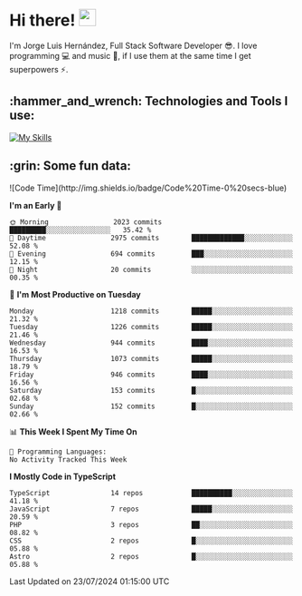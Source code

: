 <h1 align="left">
 <abc>
  <br>Hi there! <img src="https://user-images.githubusercontent.com/42378118/110234147-e3259600-7f4e-11eb-95be-0c4047144dea.gif" width="30"><br>
 </abc>
</h1>

I'm Jorge Luis Hernández, Full Stack Software Developer :sunglasses:. I love programming :computer: and music :musical_score:, if I use them at the same time I get superpowers :zap:. 


<h2 align="left">:hammer_and_wrench: Technologies and Tools I use:</h2>

[![My Skills](https://skillicons.dev/icons?i=js,ts,html,css,py,vue,react,next,nest,postgres,mysql)](https://skillicons.dev)

<h2 align="left">:grin: Some fun data:</h2>
<!--START_SECTION:waka-->
![Code Time](http://img.shields.io/badge/Code%20Time-0%20secs-blue)

**I'm an Early 🐤** 

```text
🌞 Morning                2023 commits        █████████░░░░░░░░░░░░░░░░   35.42 % 
🌆 Daytime                2975 commits        █████████████░░░░░░░░░░░░   52.08 % 
🌃 Evening                694 commits         ███░░░░░░░░░░░░░░░░░░░░░░   12.15 % 
🌙 Night                  20 commits          ░░░░░░░░░░░░░░░░░░░░░░░░░   00.35 % 
```
📅 **I'm Most Productive on Tuesday** 

```text
Monday                   1218 commits        █████░░░░░░░░░░░░░░░░░░░░   21.32 % 
Tuesday                  1226 commits        █████░░░░░░░░░░░░░░░░░░░░   21.46 % 
Wednesday                944 commits         ████░░░░░░░░░░░░░░░░░░░░░   16.53 % 
Thursday                 1073 commits        █████░░░░░░░░░░░░░░░░░░░░   18.79 % 
Friday                   946 commits         ████░░░░░░░░░░░░░░░░░░░░░   16.56 % 
Saturday                 153 commits         █░░░░░░░░░░░░░░░░░░░░░░░░   02.68 % 
Sunday                   152 commits         █░░░░░░░░░░░░░░░░░░░░░░░░   02.66 % 
```


📊 **This Week I Spent My Time On** 

```text
💬 Programming Languages: 
No Activity Tracked This Week
```

**I Mostly Code in TypeScript** 

```text
TypeScript               14 repos            ██████████░░░░░░░░░░░░░░░   41.18 % 
JavaScript               7 repos             █████░░░░░░░░░░░░░░░░░░░░   20.59 % 
PHP                      3 repos             ██░░░░░░░░░░░░░░░░░░░░░░░   08.82 % 
CSS                      2 repos             █░░░░░░░░░░░░░░░░░░░░░░░░   05.88 % 
Astro                    2 repos             █░░░░░░░░░░░░░░░░░░░░░░░░   05.88 % 
```




 Last Updated on 23/07/2024 01:15:00 UTC
<!--END_SECTION:waka-->
